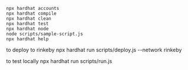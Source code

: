 

```shell
npx hardhat accounts
npx hardhat compile
npx hardhat clean
npx hardhat test
npx hardhat node
node scripts/sample-script.js
npx hardhat help
```

to deploy to rinkeby
npx hardhat run scripts/deploy.js --network rinkeby

to test locally
npx hardhat run scripts/run.js